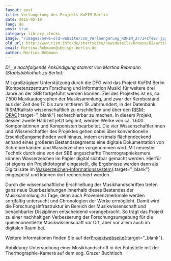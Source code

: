 ```yaml
---
layout: post
title: Verlängerung des Projekts KoFIM Berlin
date: 2015-02-19
lang: de
post: true
category: library_stocks
image: "/images/news-old-website/csm_Verlaengerung_KOFIM_27714cfe97.jpg"
old_url: http://www.rism.info/de/startseite/newsdetails/browse/62/article/64/funding-renewed-for-kofim-berlin-project.html
email: Martina.Rebmann@sbb.spk-berlin.de
author: Martina Rebmann
---
```


_Di__e nachfolgende Ankündigung stammt von Martina Rebmann (Staatsbibliothek zu Berlin):_

Mit großzügiger Unterstützung durch die DFG wird das Projekt KoFIM Berlin (Kompetenzzentrum Forschung und Information Musik) für weitere drei Jahre an der SBB fortgeführt werden können. Ziel des Projektes ist es, ca. 7.500 Musikautographen der Musiksammlung, und zwar der Kernbestand aus der Zeit des 17. bis zum mittleren 19. Jahrhundert, in der Datenbank RISM/Kallisto wissenschaftlich zu erschließen und über den [RISM-OPAC](https://opac.rism.info/metaopac/start.do?View=rism){:target="_blank"} recherchierbar zu machen. In diesem Projekt, dessen zweite Halbzeit jetzt beginnt, werden Werke von ca. 1.600 Komponistinnen und Komponisten bearbeitet. Die vier Wissenschaftlerinnen und Wissenschaftler des Projektes gehen dabei über konventionelle Erschließungsmethoden weit hinaus, indem erstmals flächendeckend anhand eines größeren Bestandssegments eine digitale Dokumentation von Schreiberhänden und Wasserzeichen vorgenommen wird. Mit neuester Technik durch eine von der SBB angeschaffte Thermographiekamera können Wasserzeichen im Papier digital sichtbar gemacht werden. Hierfür ist eigens ein Projektfotograf eingestellt, die Ergebnisse werden dann als Digitalisate im [Wasserzeichen-Informationssystem](http://www.wasserzeichen-online.de/wzis/index.php){:target="_blank"} eingespeist und können dort recherchiert werden.

Durch die wissenschaftliche Erschließung der Musikhandschriften treten ganz neue Querbeziehungen innerhalb dieses Bestandes der Musiksammlung zu Tage, denn auch Provenienzmerkmale werden sorgfältig untersucht und Chronologien der Werke ermöglicht. Damit wird die Forschungsinfrastruktur im Bereich der Musikwissenschaft und benachbarter Disziplinen entscheidend vorangebracht. So trägt das Projekt zu einer nachhaltigen Verbesserung der Forschungsumgebung für die quellenorientierte Musikwissenschaft vor Ort, aber vor allem auch im digitalen Raum bei.

Weitere Informationen finden Sie auf der[Projektwebseite](http://staatsbibliothek-berlin.de/die-staatsbibliothek/abteilungen/musik/projekte/dfg-projekt-kofim-berlin/){:target="_blank"}.


Abbildung: Untersuchung einer Musikhandschrift in der Fotostelle mit der Thermographie-Kamera auf dem sog. Grazer Buchtisch


